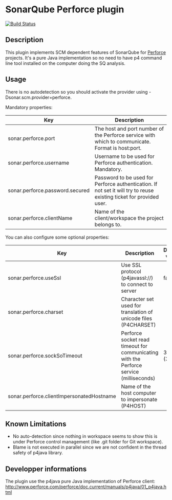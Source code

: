# SonarQube Perforce plugin
[![Build Status](https://travis-ci.org/SonarQubeCommunity/sonar-scm-perforce.svg?branch=master)](https://travis-ci.org/SonarQubeCommunity/sonar-scm-perforce)

## Description
This plugin implements SCM dependent features of SonarQube for [Perforce](http://www.perforce.com/) projects. It's a pure Java implementation so no need to have p4 command line tool installed on the computer doing the SQ analysis.

## Usage
There is no autodetection so you should activate the provider using -Dsonar.scm.provider=perforce.

Mandatory properties:

Key | Description
--- | -----------
sonar.perforce.port | The host and port number of the Perforce service with which to communicate. Format is host:port.	 
sonar.perforce.username | Username to be used for Perforce authentication. Mandatory.	 
sonar.perforce.password.secured | Password to be used for Perforce authentication. If not set it will try to reuse existing ticket for provided user.	 
sonar.perforce.clientName | Name of the client/workspace the project belongs to.	 

You can also configure some optional properties:

Key | Description | Default value
--- | ----------- | -------------
sonar.perforce.useSsl | Use SSL protocol (p4javassl://) to connect to server | false
sonar.perforce.charset | Character set used for translation of unicode files (P4CHARSET)	 
sonar.perforce.sockSoTimeout | Perforce socket read timeout for communicating with the Perforce service (milliseconds) | 30000 (30s)
sonar.perforce.clientImpersonatedHostname | Name of the host computer to impersonate (P4HOST) |

## Known Limitations
* No auto-detection since nothing in workspace seems to show this is under Perforce control management (like .git folder for Git workspace).
* Blame is not executed in parallel since we are not confident in the thread safety of p4java library.

## Developper informations
The plugin use the p4java pure Java implementation of Perforce client: http://www.perforce.com/perforce/doc.current/manuals/p4java/01_p4java.html
